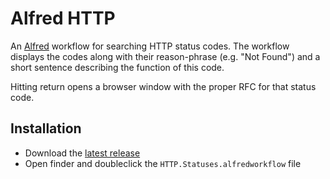 # Alfred HTTP

An [Alfred](http://www.alfredapp.com/) workflow for searching HTTP status codes. The workflow displays the
codes along with their reason-phrase (e.g. "Not Found") and a short sentence
describing the function of this code.

Hitting return opens a browser window with the proper RFC for that status code.

## Installation

* Download the [latest
release](https://github.com/JoelQ/alfred-http/releases/latest)
* Open finder and doubleclick the `HTTP.Statuses.alfredworkflow` file
